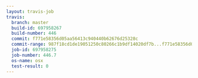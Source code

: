 ```yaml
---
layout: travis-job
travis:
  branch: master
  build-id: 697958267
  build-number: 446
  commit: f771e58356d05aa56413c940440b62676d25328c
  commit-range: 987f18cd1de19051250c80266c1b9df14020df7b...f771e58356d05aa56413c940440b62676d25328c
  job-id: 697958275
  job-number: 446.7
  os-name: osx
  test-result: 0
---
```

